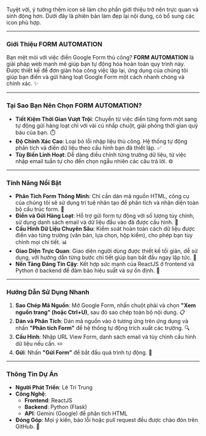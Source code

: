 Tuyệt vời, ý tưởng thêm icon sẽ làm cho phần giới thiệu trở nên trực quan và sinh động hơn. Dưới đây là phiên bản làm đẹp lại nội dung, có bổ sung các icon phù hợp.

---

### **Giới Thiệu FORM AUTOMATION**

Bạn mệt mỏi với việc điền Google Form thủ công? **FORM AUTOMATION** là giải pháp web mạnh mẽ giúp bạn tự động hóa hoàn toàn quy trình này. Được thiết kế để đơn giản hóa công việc lặp lại, ứng dụng của chúng tôi giúp bạn điền và gửi hàng loạt Google Form một cách nhanh chóng và chính xác. ✨

---

### **Tại Sao Bạn Nên Chọn FORM AUTOMATION?**

-   **Tiết Kiệm Thời Gian Vượt Trội**: Chuyển từ việc điền từng form một sang tự động gửi hàng loạt chỉ với vài cú nhấp chuột, giải phóng thời gian quý báu của bạn. ⏱️
-   **Độ Chính Xác Cao**: Loại bỏ lỗi nhập liệu thủ công. Hệ thống tự động phân tích và điền dữ liệu theo cấu hình bạn đã thiết lập. ✅
-   **Tùy Biến Linh Hoạt**: Dễ dàng điều chỉnh từng trường dữ liệu, từ việc nhập email tuần tự cho đến chọn ngẫu nhiên các câu trả lời. ⚙️

---

### **Tính Năng Nổi Bật**

-   **Phân Tích Form Thông Minh**: Chỉ cần dán mã nguồn HTML, công cụ của chúng tôi sẽ sử dụng trí tuệ nhân tạo để phân tích và nhận diện toàn bộ cấu trúc form. 🤖
-   **Điền và Gửi Hàng Loạt**: Hỗ trợ gửi form tự động với số lượng tùy chỉnh, sử dụng danh sách email và dữ liệu đầu vào đã được cấu hình. 🚀
-   **Cấu Hình Dữ Liệu Chuyên Sâu**: Kiểm soát hoàn toàn cách dữ liệu được điền vào từng trường (văn bản, lựa chọn, hộp kiểm), cho phép bạn tùy chỉnh mọi chi tiết. 📊
-   **Giao Diện Trực Quan**: Giao diện người dùng được thiết kế tối giản, dễ sử dụng, với hướng dẫn từng bước chi tiết giúp bạn bắt đầu ngay lập tức. 🎨
-   **Nền Tảng Đáng Tin Cậy**: Kết hợp sức mạnh của ReactJS ở frontend và Python ở backend để đảm bảo hiệu suất và sự ổn định. 🔗

---

### **Hướng Dẫn Sử Dụng Nhanh**

1.  **Sao Chép Mã Nguồn**: Mở Google Form, nhấn chuột phải và chọn **"Xem nguồn trang" (hoặc Ctrl+U)**, sau đó sao chép toàn bộ nội dung. 📋
2.  **Dán và Phân Tích**: Dán mã nguồn vào ô tương ứng trên ứng dụng và nhấn **"Phân tích Form"** để hệ thống tự động trích xuất các trường. 🔍
3.  **Cấu Hình**: Nhập URL View Form, danh sách email và tùy chỉnh cấu hình dữ liệu nếu cần. ✏️
4.  **Gửi**: Nhấn **"Gửi Form"** để bắt đầu quá trình tự động. 📩

---

### **Thông Tin Dự Án**

-   **Người Phát Triển**: Lê Trí Trung
-   **Công Nghệ**:
    -   **Frontend**: ReactJS
    -   **Backend**: Python (Flask)
    -   **API**: Gemini (Google) để phân tích HTML
-   **Đóng Góp**: Mọi ý kiến, báo lỗi hoặc pull request đều được chào đón trên GitHub. 🤝
